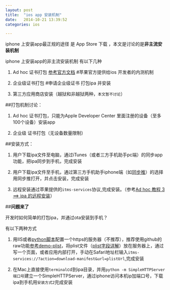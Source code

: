 ```yaml
---
layout: post
title:  "ios app 安装机制"
date:   2014-10-21 13:39:52
categories: ios

---
```


iphone 上安装app最正规的途径 是 App Store 下载 ，本文是讨论的是**非主流安装机制**

iphone 上安装app的非主流安装机制 有以下几种

1. Ad hoc 证书打包 [参考官方文档](https://developer.apple.com/library/ios/documentation/IDEs/Conceptual/AppDistributionGuide/TestingYouriOSApp/TestingYouriOSApp.html) 							#苹果官方提供给ios 开发者的内测机制

2. 企业级证书打包  			#申请企业级证书 打包ipa 并安装

3. 第三方应用商店安装（越狱和非越狱两种，`本文暂不讨论`）

##打包机制讨论：

1.  Ad hoc 证书打包，只能为Apple Developer Center 里面注册的设备（至多100个设备）安装app

2.  企业级 证书打包（无设备数量限制）

##安装方式：

1. 用户下载ipa文件至电脑，通过iTunes（或者三方手机助手pc端）的同步app功能，把ipa同步到手机，完成安装

2. 用户下载ipa文件至手机，通过第三方手机助手iphone端（如[同步推](http://tui.tongbu.com)）的选择用同步推打开，并点击安装，完成安装

3. 远程安装通过苹果提供的`itms-services`协议,完成安装。（参考[Ad hoc 教程 3 ==> ipa 的远程安装](http://bumaociyuan.github.io/ios/2013/12/09/ad-hoc-3.html)）


##**问题来了**

开发时如何简单的打包ipa，并通过ota安装到手机？

有以下两种方式

1. 用IIS或者[python脚本](https://github.com/bumaociyuan/https-server)配置一个https的服务器（不推荐），推荐使用github的raw功能[参考demo-plist](https://raw.githubusercontent.com/bumaociyuan/test/master/test.plist)，将plist文件（[plist字段详解](http://bumaociyuan.github.io/ios/2013/12/09/ad-hoc-3.html)）放在服务器上，通过写一个页面，或者应用内部打开，手动在Safari地址栏输入`itms-services://?action=download-manifest&url=plistUrl`,完成安装

2. 在Mac上直接使用`terminal`cd到ipa目录，并用`python -m SimpleHTTPServer 端口号`建立一个SimpleHTTPServer，通过iphone访问本机ip加端口号，下载ipa到手机用`安装方式2`完成安装




